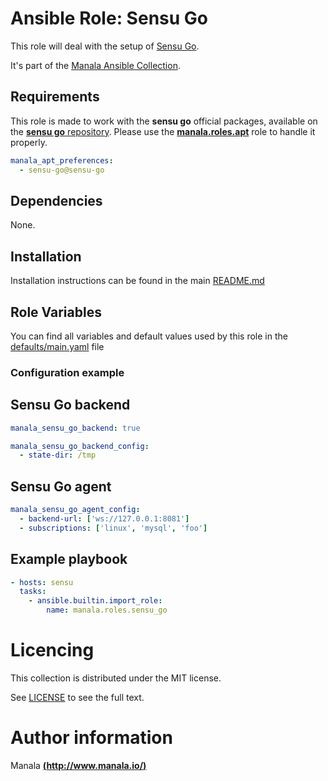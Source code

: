 # Ansible Role: Sensu Go

This role will deal with the setup of [Sensu Go](https://sensu.io/).

It's part of the [Manala Ansible Collection](https://galaxy.ansible.com/manala/roles).

## Requirements

This role is made to work with the __sensu go__ official packages, available on the [__sensu go__ repository](https://packagecloud.io/sensu/stable/). Please use the [**manala.roles.apt**](../apt/) role to handle it properly.

```yaml
manala_apt_preferences:
  - sensu-go@sensu-go
```

## Dependencies

None.

## Installation

Installation instructions can be found in the main [README.md](https://github.com/manala/ansible-roles/blob/main/README.md)

## Role Variables

You can find all variables and default values used by this role in the [defaults/main.yaml](./defaults/main.yaml) file

### Configuration example

## Sensu Go backend

```yaml
manala_sensu_go_backend: true

manala_sensu_go_backend_config:
  - state-dir: /tmp
```

## Sensu Go agent

```yaml
manala_sensu_go_agent_config:
  - backend-url: ['ws://127.0.0.1:8081']
  - subscriptions: ['linux', 'mysql', 'foo']
```

## Example playbook

```yaml
- hosts: sensu
  tasks:
    - ansible.builtin.import_role:
        name: manala.roles.sensu_go
```

# Licencing

This collection is distributed under the MIT license.

See [LICENSE](https://opensource.org/licenses/MIT) to see the full text.

# Author information

Manala [**(http://www.manala.io/)**](http://www.manala.io)
